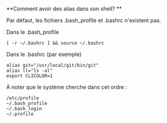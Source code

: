 **Comment avoir des alias dans son shell? **

Par défaut, les fichiers .bash_profile et .bashrc n'existent pas. 

Dans le .bash_profile
	
	[ -r ~/.bashrc ] && source ~/.bashrc

Dans le .bashrc (par exemple)

	alias git="/usr/local/git/bin/git"
	alias ll="ls -al"
	export CLICOLOR=1
	
À noter que le système cherche dans cet ordre : 

	/etc/profile
	~/.bash_profile
	~/.bash_login
	~/.profile
